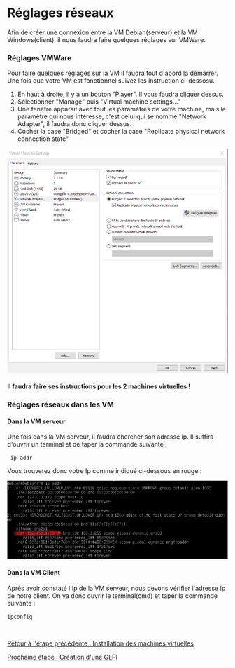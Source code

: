 # Réglages réseaux

Afin de créer une connexion entre la VM Debian(serveur) et la VM Windows(client), il nous faudra faire quelques réglages sur VMWare.

### Réglages VMWare

Pour faire quelques réglages sur la VM il faudra tout d'abord la démarrer. Une fois que votre VM est fonctionnel suivez les instruction ci-dessosu.
1. En haut à droite, il y a un bouton "Player". Il vous faudra cliquer dessus.
2. Sélectionner "Manage" puis "Virtual machine settings..."
3. Une fenêtre apparait avec tout les paramètres de votre machine, mais le paramètre qui nous intéresse, c'est celui qui se nomme "Network Adapter", il faudra donc cliquer dessus.
4. Cocher la case "Bridged" et cocher la case "Replicate physical network connection state"

![](https://github.com/kevinguyodo/Linux-deuxieme-annee/blob/main/TP1/IMG/Etape6.PNG)

#### Il faudra faire ses instructions pour les 2 machines virtuelles !

### Réglages réseaux dans les VM

#### Dans la VM serveur

Une fois dans la VM serveur, il faudra chercher son adresse ip. Il suffira d'ouvrir un terminal et de taper la commande suivante :
```
 ip addr
```

Vous trouverez donc votre Ip comme indiqué ci-dessous en rouge :

![](https://github.com/kevinguyodo/Linux-deuxieme-annee/blob/main/TP1/IMG/ip.png)

#### Dans la VM Client

Après avoir constaté l'Ip de la VM serveur, nous devons vérifier l'adresse Ip de notre client. On va donc ouvrir le terminal(cmd) et taper la commande suivante :
```
ipconfig
```

![]()


[Retour à l'étape précédente : Installation des machines virtuelles](https://github.com/kevinguyodo/Linux-deuxieme-annee/blob/main/TP1/Installation%20VM.md)

[Prochaine étape : Création d'une GLPI](https://github.com/kevinguyodo/Linux-deuxieme-annee/blob/main/TP1/Cr%C3%A9ation%20GLPI.md)
